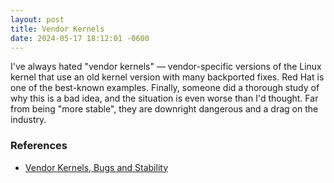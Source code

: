 ```yaml
---
layout: post
title: Vendor Kernels
date: 2024-05-17 18:12:01 -0600
---
```

I've always hated "vendor kernels" — vendor-specific versions of the Linux kernel that use an old kernel version with many backported fixes. Red Hat is one of the best-known examples. Finally, someone did a thorough study of why this is a bad idea, and the situation is even worse than I'd thought. Far from being "more stable", they are downright dangerous and a drag on the industry.

### References ###

* [Vendor Kernels, Bugs and Stability](https://ciq.com/whitepaper/vendor-kernels-bugs-stability/)
